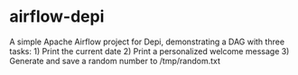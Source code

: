 # airflow-depi
A simple Apache Airflow project for Depi, demonstrating a DAG with three tasks: 1) Print the current date 2) Print a personalized welcome message 3) Generate and save a random number to /tmp/random.txt
